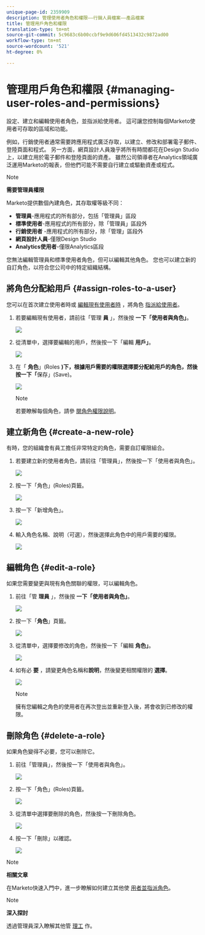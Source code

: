 ```yaml
---
unique-page-id: 2359909
description: 管理使用者角色和權限——行銷人員檔案——產品檔案
title: 管理用戶角色和權限
translation-type: tm+mt
source-git-commit: 5c9683c6b00ccbf9e9d606fd4513432c9872ad00
workflow-type: tm+mt
source-wordcount: '521'
ht-degree: 0%

---
```



# 管理用戶角色和權限 {#managing-user-roles-and-permissions}

設定、建立和編輯使用者角色，並指派給使用者。 這可讓您控制每個Marketo使用者可存取的區域和功能。

例如，行銷使用者通常需要跨應用程式廣泛存取，以建立、修改和部署電子郵件、登陸頁面和程式。 另一方面，網頁設計人員幾乎將所有時間都花在Design Studio上，以建立用於電子郵件和登陸頁面的資產。 雖然公司領導者在Analytics領域廣泛運用Marketo的報表，但他們可能不需要自行建立或驅動資產或程式。

>[!NOTE]
>
>**需要管理員權限**

Marketo提供數個內建角色，其存取權等級不同：

* **管理員**-應用程式的所有部分，包括「管理員」區段
* **標準使用者**-應用程式的所有部分，除「管理員」區段外
* **行銷使用者** -應用程式的所有部分，除「管理」區段外
* **網頁設計人員**-僅限Design Studio
* **Analytics使用者**-僅限Analytics區段

您無法編輯管理員和標準使用者角色，但可以編輯其他角色。 您也可以建立新的自訂角色，以符合您公司中的特定組織結構。

## 將角色分配給用戶 {#assign-roles-to-a-user}

您可以在首次建立使用者時或 [編輯現有使用者時](http://docs.marketo.com/display/DOCS/Create%2C+Delete%2C+Edit+and+Change+a+User+Role) ，將角色 [指派給使用者](managing-marketo-users.md)。

1. 若要編輯現有使用者，請前往「管理 **員** 」，然後按 **一下「使用者與角色」**。

   ![](assets/image2014-9-9-18-3a7-3a32.png)

1. 從清單中，選擇要編輯的用戶，然後按一下「編輯 **用戶」**。

   ![](assets/image2014-9-9-18-3a7-3a42.png)

1. 在「 **角色**」(Roles **)下，根據用戶需要的權限選擇要分配給用戶的角色，然後按一下「**&#x200B;保存」(Save)。

   ![](assets/image2014-9-9-18-3a7-3a57.png)

   >[!NOTE]
   >
   >若要瞭解每個角色，請參 [閱角色權限說明](managing-user-roles-and-permissions/descriptions-of-role-permissions.md)。

## 建立新角色 {#create-a-new-role}

有時，您的組織會有員工擔任非常特定的角色，需要自訂權限組合。

1. 若要建立新的使用者角色，請前往「管理員」，然後按一下「使用者與角色」。

   ![](assets/image2014-9-9-18-3a8-3a12.png)

1. 按一下「角色」(Roles)頁籤。

   ![](assets/image2014-9-9-18-3a8-3a22.png)

1. 按一下「新增角色」。

   ![](assets/image2014-9-9-18-3a8-3a38.png)

1. 輸入角色名稱、說明（可選），然後選擇此角色中的用戶需要的權限。

   ![](assets/image2014-9-9-18-3a9-3a3.png)

## 編輯角色 {#edit-a-role}

如果您需要變更與現有角色關聯的權限，可以編輯角色。

1. 前往「管 **理員** 」，然後按 **一下「使用者與角色」**。

   ![](assets/image2014-9-9-18-3a9-3a15.png)

1. 按一下「**角色**」頁籤。

   ![](assets/image2014-9-9-18-3a9-3a26.png)

1. 從清單中，選擇要修改的角色，然後按一下「編輯 **角色」**。

   ![](assets/image2014-9-9-18-3a9-3a40.png)

1. 如有必 **要** ，請變更角色名稱和**說明**，然後變更相關權限的 **選擇**。

   ![](assets/image2014-9-9-18-3a10-3a3.png)

   >[!NOTE]
   >
   >擁有您編輯之角色的使用者在再次登出並重新登入後，將會收到已修改的權限。

## 刪除角色 {#delete-a-role}

如果角色變得不必要，您可以刪除它。

1. 前往「管理員」，然後按一下「使用者與角色」。

   ![](assets/image2014-9-9-18-3a10-3a15.png)

1. 按一下「角色」(Roles)頁籤。

   ![](assets/image2014-9-9-18-3a10-3a27.png)

1. 從清單中選擇要刪除的角色，然後按一下刪除角色。

   ![](assets/image2014-9-9-18-3a10-3a39.png)

1. 按一下「刪除」以確認。

   ![](assets/image2014-9-9-18-3a10-3a50.png)

>[!NOTE]
>
>**相關文章**
>
>在Marketo快速入門中，進一步瞭解如何建立其他使 [用者並指派角色](../../../getting-started.md)。

>[!NOTE]
>
>**深入探討**
>
>透過管理員深入瞭解其他管 [理工](http://docs.marketo.com/display/docs/administration) 作。
